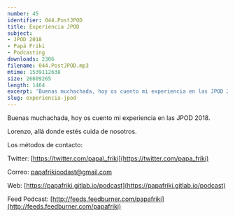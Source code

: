 ```yaml
---
number: 45
identifier: 044.PostJPOD
title: Experiencia JPOD
subject:
- JPOD 2018
- Papá Friki
- Podcasting
downloads: 2306
filename: 044.PostJPOD.mp3
mtime: 1539112638
size: 26609265
length: 1464
excerpt: 'Buenas muchachada, hoy os cuento mi experiencia en las JPOD 2018.   '
slug: experiencia-jpod
---
```

Buenas muchachada, hoy os cuento mi experiencia en las JPOD 2018.

Lorenzo, allá donde estés cuida de nosotros.

Los métodos de contacto:

Twitter: [https://twitter.com/papa\_friki](https://twitter.com/papa_friki)

Correo: [papafrikipodast@gmail.com](https://archive.org/details/papafrikipodast@gmail.com)

Web: [https://papafriki.gitlab.io/podcast](https://papafriki.gitlab.io/podcast)

Feed Podcast: [http://feeds.feedburner.com/papafriki](http://feeds.feedburner.com/papafriki)